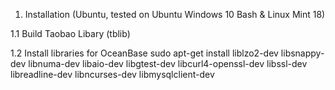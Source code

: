 1. Installation (Ubuntu, tested on Ubuntu Windows 10 Bash & Linux Mint 18)

1.1 Build Taobao Libary (tblib)

1.2 Install libraries for OceanBase
sudo apt-get install liblzo2-dev libsnappy-dev libnuma-dev libaio-dev libgtest-dev libcurl4-openssl-dev libssl-dev libreadline-dev libncurses-dev libmysqlclient-dev


